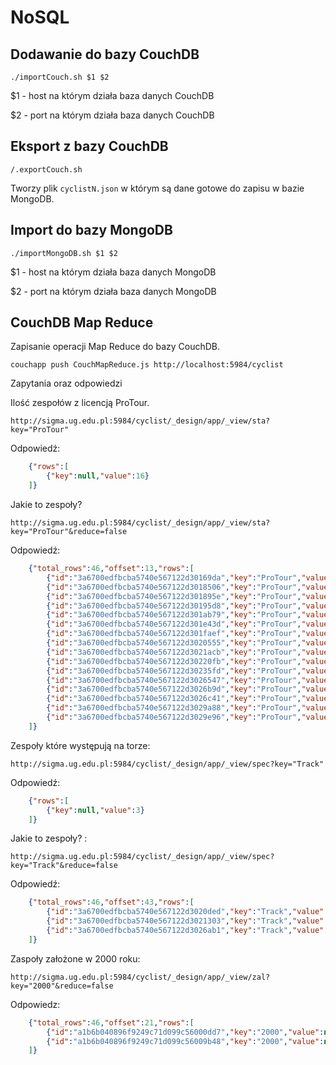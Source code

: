 NoSQL
=====
Dodawanie do bazy CouchDB
-------------------------------------------------------
	./importCouch.sh $1 $2

$1 - host na którym działa baza danych CouchDB

$2 - port na którym działa baza danych CouchDB

Eksport z bazy CouchDB
-------------------------------------------------------
	/.exportCouch.sh
Tworzy plik `cyclistN.json` w którym są dane gotowe do zapisu w bazie MongoDB.

Import do bazy MongoDB
-------------------------------------------------------
	./importMongoDB.sh $1 $2
$1 - host na którym działa baza danych MongoDB

$2 - port na którym działa baza danych MongoDB

CouchDB Map Reduce
-------------------------------------------------------
Zapisanie operacji Map Reduce do bazy CouchDB.
	
	couchapp push CouchMapReduce.js http://localhost:5984/cyclist

Zapytania oraz odpowiedzi

Ilość zespołów z licencją ProTour.

	http://sigma.ug.edu.pl:5984/cyclist/_design/app/_view/sta?key="ProTour"
Odpowiedź:

```json
	{"rows":[
		{"key":null,"value":16}
	]}
```

Jakie to zespoły?
	
	http://sigma.ug.edu.pl:5984/cyclist/_design/app/_view/sta?key="ProTour"&reduce=false	
Odpowiedź:

```json
	{"total_rows":46,"offset":13,"rows":[
		{"id":"3a6700edfbcba5740e567122d30169da","key":"ProTour","value":null},
		{"id":"3a6700edfbcba5740e567122d3018506","key":"ProTour","value":null},
		{"id":"3a6700edfbcba5740e567122d301895e","key":"ProTour","value":null},
		{"id":"3a6700edfbcba5740e567122d30195d8","key":"ProTour","value":null},
		{"id":"3a6700edfbcba5740e567122d301ab79","key":"ProTour","value":null},
		{"id":"3a6700edfbcba5740e567122d301e43d","key":"ProTour","value":null},
		{"id":"3a6700edfbcba5740e567122d301faef","key":"ProTour","value":null},
		{"id":"3a6700edfbcba5740e567122d3020555","key":"ProTour","value":null},
		{"id":"3a6700edfbcba5740e567122d3021acb","key":"ProTour","value":null},
		{"id":"3a6700edfbcba5740e567122d30220fb","key":"ProTour","value":null},
		{"id":"3a6700edfbcba5740e567122d30235fd","key":"ProTour","value":null},
		{"id":"3a6700edfbcba5740e567122d3026547","key":"ProTour","value":null},
		{"id":"3a6700edfbcba5740e567122d3026b9d","key":"ProTour","value":null},
		{"id":"3a6700edfbcba5740e567122d3026c41","key":"ProTour","value":null},
		{"id":"3a6700edfbcba5740e567122d3029a88","key":"ProTour","value":null},
		{"id":"3a6700edfbcba5740e567122d3029e96","key":"ProTour","value":null}
	]}
```

Zespoły które występują na torze:

	http://sigma.ug.edu.pl:5984/cyclist/_design/app/_view/spec?key="Track"
	
Odpowiedź:

```json
	{"rows":[
		{"key":null,"value":3}
	]}
```

Jakie to zespoły? :
	
	http://sigma.ug.edu.pl:5984/cyclist/_design/app/_view/spec?key="Track"&reduce=false
Odpowiedź:

```json
	{"total_rows":46,"offset":43,"rows":[
		{"id":"3a6700edfbcba5740e567122d3020ded","key":"Track","value":null},
		{"id":"3a6700edfbcba5740e567122d3021303","key":"Track","value":null},
		{"id":"3a6700edfbcba5740e567122d3026ab1","key":"Track","value":null}
	]}
```

Zaspoły założone w 2000 roku:

	http://sigma.ug.edu.pl:5984/cyclist/_design/app/_view/zal?key="2000"&reduce=false
	
Odpowiedz:

```json
	{"total_rows":46,"offset":21,"rows":[
		{"id":"a1b6b040896f9249c71d099c56000dd7","key":"2000","value":null},
		{"id":"a1b6b040896f9249c71d099c56009b48","key":"2000","value":null}
	]}
```	
